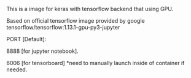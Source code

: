 This is a image for keras with tensorflow backend that using GPU.

Based on official tensorflow image provided by google  tensorflow/tensorflow:1.13.1-gpu-py3-jupyter

PORT [Default]:

8888 [for jupyter notebook].

6006 [for tensorboard] *need to manually launch inside of container if needed.
